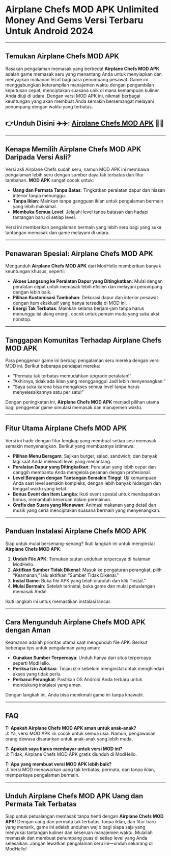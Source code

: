 # Airplane Chefs MOD APK Unlimited Money And Gems Versi Terbaru Untuk Android 2024

---

## Temukan Airplane Chefs MOD APK

Rasakan pengalaman memasak yang berbeda! **Airplane Chefs MOD APK** adalah game memasak seru yang menantang Anda untuk menyiapkan dan menyajikan makanan lezat bagi para penumpang pesawat. Game ini menggabungkan keterampilan manajemen waktu dengan pengambilan keputusan cepat, menciptakan suasana unik di mana kemampuan kuliner Anda diuji di udara. Dengan versi MOD APK ini, nikmati berbagai keuntungan yang akan membuat Anda semakin bersemangat melayani penumpang dengan waktu yang terbatas.



## 👉Unduh Disini ✈️✈️: [Airplane Chefs MOD APK](https://modhello.com/airplane-chefs/) 👌🏻
---

## Kenapa Memilih Airplane Chefs MOD APK Daripada Versi Asli?

Versi asli Airplane Chefs sudah seru, namun MOD APK ini membawa pengalaman lebih seru dengan sumber daya tak terbatas dan fitur tambahan. **MOD APK** sangat cocok untuk:
- **Uang dan Permata Tanpa Batas**: Tingkatkan peralatan dapur dan hiasan interior tanpa menunggu.
- **Tanpa Iklan**: Mainkan tanpa gangguan iklan untuk pengalaman bermain yang lebih maksimal.
- **Membuka Semua Level**: Jelajahi level tanpa batasan dan hadapi tantangan baru di setiap level.

Versi ini memberikan pengalaman bermain yang lebih seru bagi yang suka tantangan memasak dan game melayani di udara.

---

## Penawaran Spesial: Airplane Chefs MOD APK

Mengunduh **Airplane Chefs MOD APK** dari ModHello memberikan banyak keuntungan khusus, seperti:
- **Akses Langsung ke Peralatan Dapur yang Ditingkatkan**: Mulai dengan peralatan cepat untuk memasak lebih efisien dan melayani penumpang dengan lebih baik.
- **Pilihan Kustomisasi Tambahan**: Dekorasi dapur dan interior pesawat dengan item eksklusif yang hanya tersedia di MOD ini.
- **Energi Tak Terbatas**: Mainkan selama berjam-jam tanpa harus menunggu isi ulang energi, cocok untuk pemain muda yang suka aksi nonstop.

---

## Tanggapan Komunitas Terhadap Airplane Chefs MOD APK

Para penggemar game ini berbagi pengalaman seru mereka dengan versi MOD ini. Berikut beberapa pendapat mereka:
- “Permata tak terbatas memudahkan upgrade peralatan!”
- “Akhirnya, tidak ada iklan yang mengganggu! Jadi lebih menyenangkan.”
- “Saya suka karena bisa mengakses semua level tanpa harus menyelesaikannya satu per satu!”

Dengan peningkatan ini, **Airplane Chefs MOD APK** menjadi pilihan utama bagi penggemar game simulasi memasak dan manajemen waktu.

---

## Fitur Utama Airplane Chefs MOD APK

Versi ini hadir dengan fitur lengkap yang membuat setiap sesi memasak semakin menyenangkan. Berikut yang membuatnya istimewa:
- **Pilihan Menu Beragam**: Sajikan burger, salad, sandwich, dan banyak lagi saat Anda melewati level yang menantang.
- **Peralatan Dapur yang Ditingkatkan**: Peralatan yang lebih cepat dan canggih membantu Anda mengelola pesanan dengan profesional.
- **Level Beragam dengan Tantangan Semakin Tinggi**: Uji kemampuan Anda saat level semakin kompleks, dengan lebih banyak hidangan dan tenggat waktu yang ketat.
- **Bonus Event dan Item Langka**: Ikuti event spesial untuk mendapatkan bonus, menambah keseruan dalam permainan.
- **Grafis dan Suara yang Menawan**: Animasi makanan yang detail dan musik yang ceria menciptakan suasana bermain yang menyenangkan.

---

## Panduan Instalasi Airplane Chefs MOD APK

Siap untuk mulai bersenang-senang? Ikuti langkah ini untuk menginstal **Airplane Chefs MOD APK**:
1. **Unduh File APK**: Temukan tautan unduhan terpercaya di halaman ModHello.
2. **Aktifkan Sumber Tidak Dikenal**: Masuk ke pengaturan perangkat, pilih “Keamanan,” lalu aktifkan “Sumber Tidak Dikenal.”
3. **Instal Game**: Buka file APK yang telah diunduh dan klik “Instal.”
4. **Mulai Bermain**: Setelah terinstal, buka game dan mulai petualangan memasak Anda!

Ikuti langkah ini untuk memastikan instalasi lancar.

---

## Cara Mengunduh Airplane Chefs MOD APK dengan Aman

Keamanan adalah prioritas utama saat mengunduh file APK. Berikut beberapa tips untuk pengalaman yang aman:
- **Gunakan Sumber Terpercaya**: Unduh hanya dari situs terpercaya seperti ModHello.
- **Periksa Izin Aplikasi**: Tinjau izin sebelum menginstal untuk menghindari akses yang tidak perlu.
- **Perbarui Perangkat**: Pastikan OS Android Anda terbaru untuk mendukung instalasi yang aman.

Dengan langkah ini, Anda bisa menikmati game ini tanpa khawatir.

---

## FAQ

**T: Apakah Airplane Chefs MOD APK aman untuk anak-anak?**  
J: Ya, versi MOD APK ini cocok untuk semua usia. Namun, pengawasan orang dewasa disarankan untuk anak-anak yang lebih muda.

**T: Apakah saya harus membayar untuk versi MOD ini?**  
J: Tidak, Airplane Chefs MOD APK gratis diunduh di ModHello.

**T: Apa yang membuat versi MOD APK lebih baik?**  
J: Versi MOD menawarkan uang tak terbatas, permata, dan tanpa iklan, memperkaya pengalaman bermain.

---

## Unduh Airplane Chefs MOD APK Uang dan Permata Tak Terbatas

Siap untuk petualangan memasak tanpa henti dengan **Airplane Chefs MOD APK**! Dengan uang dan permata tak terbatas, tanpa iklan, dan fitur baru yang menarik, game ini adalah unduhan wajib bagi siapa saja yang menyukai tantangan kuliner dan keseruan manajemen waktu. Mulailah memasak dan membuat penumpang puas di setiap level yang Anda selesaikan. Jangan lewatkan pengalaman seru ini—unduh sekarang di ModHello!
